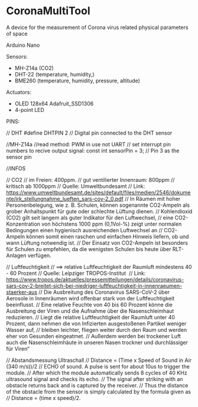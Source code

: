 # CoronaMultiTool
A device for the measurement of Corona virus related physical parameters of space

Arduino Nano

Sensors:
- MH-Z14a (CO2)
- DHT-22 (temperature, humidity,)
- BME260 (temperature, humidity, pressure, altitude)


Actuators:
- OLED 128x64 Adafruit_SSD1306
- 4-point LED


PINS:

// DHT
#define DHTPIN 2     // Digital pin connected to the DHT sensor

//MH-Z14a
//read method: PWM in use not UART
// set interrupt pin numbers to recive output signal:
const int sensorPin = 3; // Pin 3 as the sensor pin


//INFOS

// CO2
// im Freien: 400ppm. 
// gut ventilierter Innenraum: 800ppm
// kritisch ab 1000ppm
// Quelle: Umweltbundesamt
// Link: https://www.umweltbundesamt.de/sites/default/files/medien/2546/dokumente/irk_stellungnahme_lueften_sars-cov-2_0.pdf
// In Räumen mit hoher Personenbelegung, wie z. B. Schulen, können sogenannte CO2-Ampeln als grober Anhaltspunkt für gute oder schlechte Lüftung dienen. 
// Kohlendioxid (CO2) gilt seit langem als guter Indikator für den Luftwechsel, 
// eine CO2-Konzentration von höchstens 1000 ppm (0,1Vol-%) zeigt unter normalen Bedingungen einen hygienisch ausreichenden Luftwechsel an
// CO2-Ampeln können somit einen raschen und einfachen Hinweis liefern, ob und wann Lüftung notwendig ist. 
// Der Einsatz von CO2-Ampeln ist besonders für Schulen zu empfehlen, da die wenigsten Schulen bis heute über RLT-Anlagen verfügen. 


// Luftfeuchtigkeit
// ==> relative Luftfeuchtigkeit der Raumluft  mindestens 40 - 60 Prozent
// Quelle: Leipziger TROPOS-Institut 
// Link: https://www.tropos.de/aktuelles/pressemitteilungen/details/coronavirus-sars-cov-2-breitet-sich-bei-niedriger-luftfeuchtigkeit-in-innenraeumen-staerker-aus
// Die Ausbreitung des Coronavirus SARS-CoV-2 über Aerosole in Innenräumen wird offenbar stark von der Luftfeuchtigkeit beeinflusst. 
// Eine relative Feuchte von 40 bis 60 Prozent könne die Ausbreitung der Viren und die Aufnahme über die Nasenschleimhaut reduzieren. 
// Liegt die relative Luftfeuchtigkeit der Raumluft unter 40 Prozent, dann nehmen die von Infizierten ausgestoßenen Partikel weniger Wasser auf, 
// bleiben leichter, fliegen weiter durch den Raum und werden eher von Gesunden eingeatmet. 
// Außerdem werden bei trockener Luft auch die Nasenschleimhäute in unseren Nasen trockner und durchlässiger für Viren“

// Abstandsmessung Ultraschall
// Distance = (Time x Speed of Sound in Air (340 m/s))/2
// ECHO of sound. A pulse is sent for about 10us to trigger the module. 
// After which the module automatically sends 8 cycles of 40 KHz ultrasound signal and checks its echo. 
// The signal after striking with an obstacle returns back and is captured by the receiver. 
// Thus the distance of the obstacle from the sensor is simply calculated by the formula given as
// Distance = (time x speed)/2.
